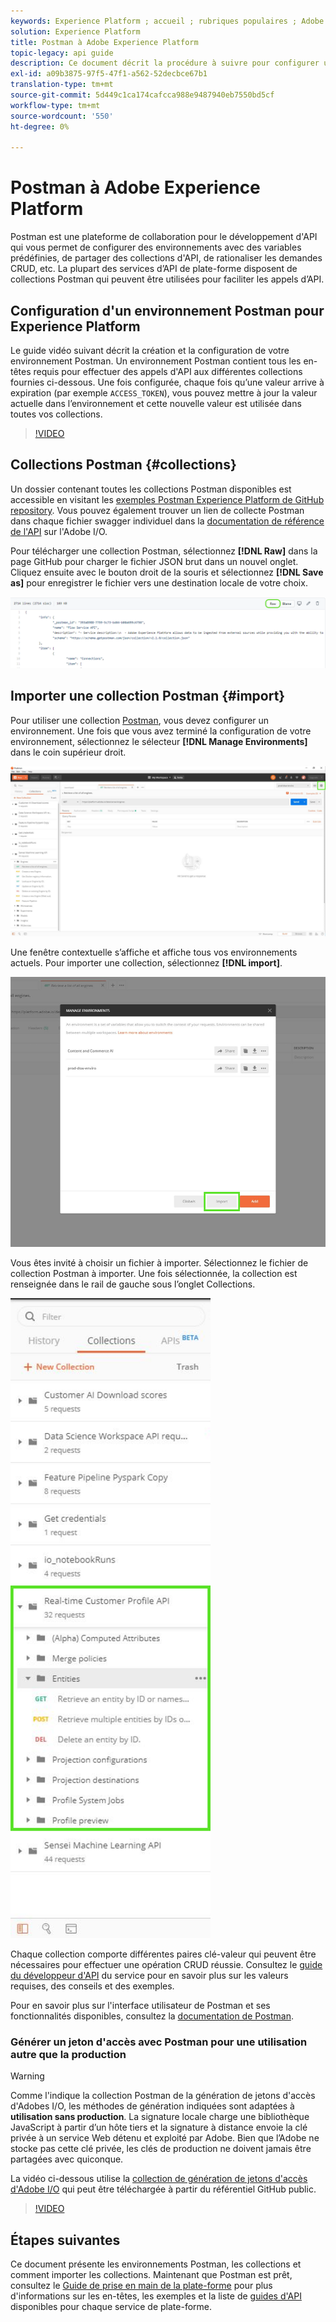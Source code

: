 ```yaml
---
keywords: Experience Platform ; accueil ; rubriques populaires ; Adobe Experience Platform ; guide d’api ; guide d’api de la plate-forme ; présentation de la plate-forme ; guide du développeur
solution: Experience Platform
title: Postman à Adobe Experience Platform
topic-legacy: api guide
description: Ce document décrit la procédure à suivre pour configurer un environnement Postman, importer des collections Postman et une liste des collections disponibles pour chaque service Platform.
exl-id: a09b3875-97f5-47f1-a562-52decbce67b1
translation-type: tm+mt
source-git-commit: 5d449c1ca174cafcca988e9487940eb7550bd5cf
workflow-type: tm+mt
source-wordcount: '550'
ht-degree: 0%

---
```


# Postman à Adobe Experience Platform

Postman est une plateforme de collaboration pour le développement d&#39;API qui vous permet de configurer des environnements avec des variables prédéfinies, de partager des collections d&#39;API, de rationaliser les demandes CRUD, etc. La plupart des services d’API de plate-forme disposent de collections Postman qui peuvent être utilisées pour faciliter les appels d’API.

## Configuration d&#39;un environnement Postman pour Experience Platform

Le guide vidéo suivant décrit la création et la configuration de votre environnement Postman. Un environnement Postman contient tous les en-têtes requis pour effectuer des appels d&#39;API aux différentes collections fournies ci-dessous. Une fois configurée, chaque fois qu’une valeur arrive à expiration (par exemple `ACCESS_TOKEN`), vous pouvez mettre à jour la valeur actuelle dans l’environnement et cette nouvelle valeur est utilisée dans toutes vos collections.

>[!VIDEO](https://video.tv.adobe.com/v/28832)

## Collections Postman {#collections}

Un dossier contenant toutes les collections Postman disponibles est accessible en visitant les [exemples Postman Experience Platform de GitHub repository](https://github.com/adobe/experience-platform-postman-samples/tree/master/apis/experience-platform). Vous pouvez également trouver un lien de collecte Postman dans chaque fichier swagger individuel dans la [documentation de référence de l&#39;API](http://www.adobe.com/go/platform-api-reference-en) sur l&#39;Adobe I/O.

Pour télécharger une collection Postman, sélectionnez **[!DNL Raw]** dans la page GitHub pour charger le fichier JSON brut dans un nouvel onglet. Cliquez ensuite avec le bouton droit de la souris et sélectionnez **[!DNL Save as]** pour enregistrer le fichier vers une destination locale de votre choix.

![JSON brut](./images/api-guide/raw-collection.PNG)

## Importer une collection Postman {#import}

Pour utiliser une collection [Postman](#collections), vous devez configurer un environnement. Une fois que vous avez terminé la configuration de votre environnement, sélectionnez le sélecteur **[!DNL Manage Environments]** dans le coin supérieur droit.

![gérer le sélecteur d’environnements](./images/api-guide/environment-selector.png)

Une fenêtre contextuelle s’affiche et affiche tous vos environnements actuels. Pour importer une collection, sélectionnez **[!DNL import]**.

![bouton d’importation](./images/api-guide/import-collection.png)

Vous êtes invité à choisir un fichier à importer. Sélectionnez le fichier de collection Postman à importer. Une fois sélectionnée, la collection est renseignée dans le rail de gauche sous l’onglet Collections.

![collection renseignée](./images/api-guide/imported-collection.png)

Chaque collection comporte différentes paires clé-valeur qui peuvent être nécessaires pour effectuer une opération CRUD réussie. Consultez le [guide du développeur d&#39;API](api-guide.md#api-guides) du service pour en savoir plus sur les valeurs requises, des conseils et des exemples.

Pour en savoir plus sur l&#39;interface utilisateur de Postman et ses fonctionnalités disponibles, consultez la [documentation de Postman](https://learning.postman.com/docs/getting-started/navigating-postman/).

### Générer un jeton d&#39;accès avec Postman pour une utilisation autre que la production

>[!WARNING]
>
>Comme l&#39;indique la collection Postman de la génération de jetons d&#39;accès d&#39;Adobes I/O, les méthodes de génération indiquées sont adaptées à **utilisation sans production**. La signature locale charge une bibliothèque JavaScript à partir d’un hôte tiers et la signature à distance envoie la clé privée à un service Web détenu et exploité par Adobe. Bien que l’Adobe ne stocke pas cette clé privée, les clés de production ne doivent jamais être partagées avec quiconque.

La vidéo ci-dessous utilise la [collection de génération de jetons d&#39;accès d&#39;Adobe I/O](https://github.com/adobe/experience-platform-postman-samples/blob/master/apis/ims/Adobe%20IO%20Access%20Token%20Generation.postman_collection.json) qui peut être téléchargée à partir du référentiel GitHub public.

>[!VIDEO](https://video.tv.adobe.com/v/29698/?quality=12&learn=on)

## Étapes suivantes

Ce document présente les environnements Postman, les collections et comment importer les collections. Maintenant que Postman est prêt, consultez le [Guide de prise en main de la plate-forme](api-guide.md) pour plus d&#39;informations sur les en-têtes, les exemples et la liste de [guides d&#39;API](api-guide.md#api-guides) disponibles pour chaque service de plate-forme.

